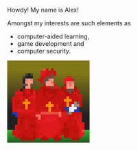 
Howdy! My name is Alex!

Amongst my interests are such elements as 

 - computer-aided learning,
 - game development and
 - computer security.

![My oh my!](./data/spanish-inq_v00.gif)
